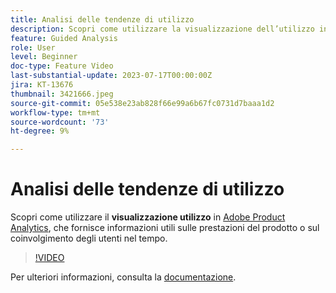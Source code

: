 ```yaml
---
title: Analisi delle tendenze di utilizzo
description: Scopri come utilizzare la visualizzazione dell’utilizzo in Adobe Product Analytics, che fornisce informazioni utili sulle prestazioni del prodotto o sul coinvolgimento dell’utente nel tempo.
feature: Guided Analysis
role: User
level: Beginner
doc-type: Feature Video
last-substantial-update: 2023-07-17T00:00:00Z
jira: KT-13676
thumbnail: 3421666.jpeg
source-git-commit: 05e538e23ab828f66e99a6b67fc0731d7baaa1d2
workflow-type: tm+mt
source-wordcount: '73'
ht-degree: 9%

---
```



# Analisi delle tendenze di utilizzo

Scopri come utilizzare il **visualizzazione utilizzo** in [Adobe Product Analytics](../../adobe-product-analytics/adobe-product-analytics-overview.md), che fornisce informazioni utili sulle prestazioni del prodotto o sul coinvolgimento degli utenti nel tempo.

>[!VIDEO](https://video.tv.adobe.com/v/3421666/?learn=on)

Per ulteriori informazioni, consulta la [documentazione](https://experienceleague.adobe.com/docs/analytics-platform/using/guided-analysis/trends/usage.html).
